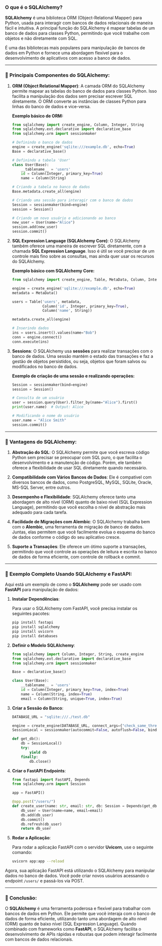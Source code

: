### O que é o **SQLAlchemy**?

**SQLAlchemy** é uma biblioteca ORM (Object-Relational Mapper) para Python, usada para interagir com bancos de dados relacionais de maneira fácil e intuitiva. A principal função do SQLAlchemy é mapear tabelas de um banco de dados para classes Python, permitindo que você trabalhe com objetos e não diretamente com SQL.

É uma das bibliotecas mais populares para manipulação de bancos de dados em Python e fornece uma abordagem flexível para o desenvolvimento de aplicativos com acesso a banco de dados.

---
### 📌 **Principais Componentes do SQLAlchemy:**

1. **ORM (Object Relational Mapper)**:
   A camada ORM do SQLAlchemy permite mapear as tabelas do banco de dados para classes Python. Isso facilita a manipulação dos dados sem precisar escrever SQL diretamente. O ORM converte as instâncias de classes Python para linhas do banco de dados e vice-versa.
   
   **Exemplo básico de ORM:**

   ```python
   from sqlalchemy import create_engine, Column, Integer, String
   from sqlalchemy.ext.declarative import declarative_base
   from sqlalchemy.orm import sessionmaker

   # Definindo o banco de dados
   engine = create_engine('sqlite:///example.db', echo=True)
   Base = declarative_base()

   # Definindo a tabela 'User'
   class User(Base):
       __tablename__ = 'users'
       id = Column(Integer, primary_key=True)
       name = Column(String)

   # Criando a tabela no banco de dados
   Base.metadata.create_all(engine)

   # Criando uma sessão para interagir com o banco de dados
   Session = sessionmaker(bind=engine)
   session = Session()

   # Criando um novo usuário e adicionando ao banco
   new_user = User(name="Alice")
   session.add(new_user)
   session.commit()
   ```

2. **SQL Expression Language (SQLAlchemy Core)**:
   O SQLAlchemy também oferece uma maneira de escrever SQL diretamente, com a chamada **SQL Expression Language**. Isso é útil se você precisar de um controle mais fino sobre as consultas, mas ainda quer usar os recursos do SQLAlchemy.
   
   **Exemplo básico com SQLAlchemy Core:**

   ```python
   from sqlalchemy import create_engine, Table, MetaData, Column, Integer, String

   engine = create_engine('sqlite:///example.db', echo=True)
   metadata = MetaData()

   users = Table('users', metadata,
                 Column('id', Integer, primary_key=True),
                 Column('name', String))

   metadata.create_all(engine)

   # Inserindo dados
   ins = users.insert().values(name="Bob")
   conn = engine.connect()
   conn.execute(ins)
   ```

3. **Sessions**:
   O SQLAlchemy usa **sessões** para realizar transações com o banco de dados. Uma sessão mantém o estado das transações e faz a gestão de objetos persistidos, ou seja, objetos que foram salvos ou modificados no banco de dados.

   **Exemplo de criação de uma sessão e realizando operações:**

   ```python
   Session = sessionmaker(bind=engine)
   session = Session()

   # Consulta de um usuário
   user = session.query(User).filter_by(name="Alice").first()
   print(user.name)  # Output: Alice

   # Modificando o nome do usuário
   user.name = "Alice Smith"
   session.commit()
   ```

---
### 📌 **Vantagens do SQLAlchemy**:

1. **Abstração do SQL**:
   O SQLAlchemy permite que você escreva código Python sem precisar se preocupar com SQL puro, o que facilita o desenvolvimento e a manutenção de código. Porém, ele também oferece a flexibilidade de usar SQL diretamente quando necessário.

2. **Compatibilidade com Vários Bancos de Dados**:
   Ele é compatível com diversos bancos de dados, como PostgreSQL, MySQL, SQLite, Oracle, MS-SQL Server, entre outros.

3. **Desempenho e Flexibilidade**:
   SQLAlchemy oferece tanto uma abordagem de alto nível (ORM) quanto de baixo nível (SQL Expression Language), permitindo que você escolha o nível de abstração mais adequado para cada tarefa.

4. **Facilidade de Migrações com Alembic**:
   O SQLAlchemy trabalha bem com o **Alembic**, uma ferramenta de migração de banco de dados. Juntas, elas permitem que você facilmente evolua o esquema do banco de dados conforme o código do seu aplicativo cresce.

5. **Suporte a Transações**:
   Ele oferece um ótimo suporte a transações, permitindo que você controle as operações de leitura e escrita no banco de dados de forma eficiente, com controle de rollback e commit.

---
### 📌 **Exemplo Completo Usando SQLAlchemy e FastAPI:**

Aqui está um exemplo de como o **SQLAlchemy** pode ser usado com **FastAPI** para manipulação de dados:

1. **Instalar Dependências**:

   Para usar o SQLAlchemy com FastAPI, você precisa instalar os seguintes pacotes:

   ```bash
   pip install fastapi
   pip install sqlalchemy
   pip install uvicorn
   pip install databases
   ```

2. **Definir o Modelo SQLAlchemy**:

   ```python
   from sqlalchemy import Column, Integer, String, create_engine
   from sqlalchemy.ext.declarative import declarative_base
   from sqlalchemy.orm import sessionmaker

   Base = declarative_base()

   class User(Base):
       __tablename__ = 'users'
       id = Column(Integer, primary_key=True, index=True)
       name = Column(String, index=True)
       email = Column(String, unique=True, index=True)
   ```

3. **Criar a Sessão do Banco**:

   ```python
   DATABASE_URL = "sqlite:///./test.db"

   engine = create_engine(DATABASE_URL, connect_args={"check_same_thread": False})
   SessionLocal = sessionmaker(autocommit=False, autoflush=False, bind=engine)

   def get_db():
       db = SessionLocal()
       try:
           yield db
       finally:
           db.close()
   ```

4. **Criar o FastAPI Endpoints**:

   ```python
   from fastapi import FastAPI, Depends
   from sqlalchemy.orm import Session

   app = FastAPI()

   @app.post("/users/")
   def create_user(name: str, email: str, db: Session = Depends(get_db)):
       db_user = User(name=name, email=email)
       db.add(db_user)
       db.commit()
       db.refresh(db_user)
       return db_user
   ```

5. **Rodar a Aplicação**:

   Para rodar a aplicação FastAPI com o servidor **Uvicorn**, use o seguinte comando:

   ```bash
   uvicorn app:app --reload
   ```

Agora, sua aplicação FastAPI está utilizando o SQLAlchemy para manipular dados no banco de dados. Você pode criar novos usuários acessando o endpoint `/users/` e passá-los via POST.

---
### 📌 **Conclusão**:

O **SQLAlchemy** é uma ferramenta poderosa e flexível para trabalhar com bancos de dados em Python. Ele permite que você interaja com o banco de dados de forma eficiente, utilizando tanto uma abordagem de alto nível (ORM) quanto de baixo nível (SQL Expression Language). Quando combinado com frameworks como **FastAPI**, o SQLAlchemy facilita o desenvolvimento de APIs rápidas e robustas que podem interagir facilmente com bancos de dados relacionais.